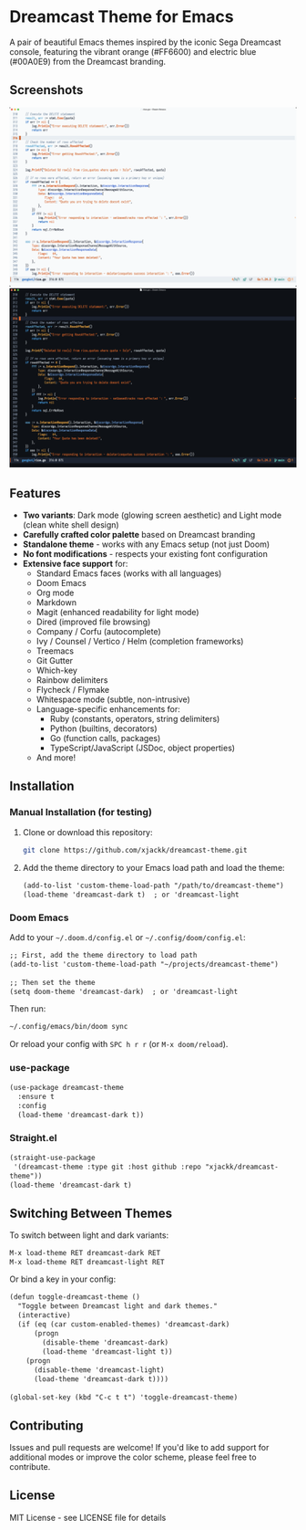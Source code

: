 # Dreamcast Theme for Emacs

A pair of beautiful Emacs themes inspired by the iconic Sega Dreamcast console, featuring the vibrant orange (#FF6600) and electric blue (#00A0E9) from the Dreamcast branding.

## Screenshots

![Light Mode](light.png)
![Dark Mode](dark.png)

## Features

- **Two variants**: Dark mode (glowing screen aesthetic) and Light mode (clean white shell design)
- **Carefully crafted color palette** based on Dreamcast branding
- **Standalone theme** - works with any Emacs setup (not just Doom)
- **No font modifications** - respects your existing font configuration
- **Extensive face support** for:
  - Standard Emacs faces (works with all languages)
  - Doom Emacs
  - Org mode
  - Markdown
  - Magit (enhanced readability for light mode)
  - Dired (improved file browsing)
  - Company / Corfu (autocomplete)
  - Ivy / Counsel / Vertico / Helm (completion frameworks)
  - Treemacs
  - Git Gutter
  - Which-key
  - Rainbow delimiters
  - Flycheck / Flymake
  - Whitespace mode (subtle, non-intrusive)
  - Language-specific enhancements for:
    - Ruby (constants, operators, string delimiters)
    - Python (builtins, decorators)
    - Go (function calls, packages)
    - TypeScript/JavaScript (JSDoc, object properties)
  - And more!

## Installation

### Manual Installation (for testing)

1. Clone or download this repository:
   ```bash
   git clone https://github.com/xjackk/dreamcast-theme.git
   ```

2. Add the theme directory to your Emacs load path and load the theme:
   ```elisp
   (add-to-list 'custom-theme-load-path "/path/to/dreamcast-theme")
   (load-theme 'dreamcast-dark t)  ; or 'dreamcast-light
   ```

### Doom Emacs

Add to your `~/.doom.d/config.el` or `~/.config/doom/config.el`:

```elisp
;; First, add the theme directory to load path
(add-to-list 'custom-theme-load-path "~/projects/dreamcast-theme")

;; Then set the theme
(setq doom-theme 'dreamcast-dark)  ; or 'dreamcast-light
```

Then run:
```bash
~/.config/emacs/bin/doom sync
```

Or reload your config with `SPC h r r` (or `M-x doom/reload`).

### use-package

```elisp
(use-package dreamcast-theme
  :ensure t
  :config
  (load-theme 'dreamcast-dark t))
```

### Straight.el

```elisp
(straight-use-package
 '(dreamcast-theme :type git :host github :repo "xjackk/dreamcast-theme"))
(load-theme 'dreamcast-dark t)
```

## Switching Between Themes

To switch between light and dark variants:

```elisp
M-x load-theme RET dreamcast-dark RET
M-x load-theme RET dreamcast-light RET
```

Or bind a key in your config:

```elisp
(defun toggle-dreamcast-theme ()
  "Toggle between Dreamcast light and dark themes."
  (interactive)
  (if (eq (car custom-enabled-themes) 'dreamcast-dark)
      (progn
        (disable-theme 'dreamcast-dark)
        (load-theme 'dreamcast-light t))
    (progn
      (disable-theme 'dreamcast-light)
      (load-theme 'dreamcast-dark t))))

(global-set-key (kbd "C-c t t") 'toggle-dreamcast-theme)
```

## Contributing

Issues and pull requests are welcome! If you'd like to add support for additional modes or improve the color scheme, please feel free to contribute.

## License

MIT License - see LICENSE file for details
